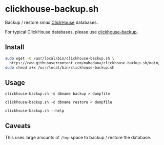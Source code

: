 # clickhouse-backup.sh

Backup / restore _small_ [ClickHouse](https://clickhouse.tech/) databases.

For typical ClickHouse databases, please use
[clickhouse-backup](https://github.com/AlexAkulov/clickhouse-backup).

## Install

```sh
sudo wget -O /usr/local/bin/clickhouse-backup.sh \
  https://raw.githubusercontent.com/mahadana/clickhouse-backup.sh/main/clickhouse-backup.sh
sudo chmod a+x /usr/local/bin/clickhouse-backup.sh
```

## Usage

```
clickhouse-backup.sh -d dbname backup > dumpfile

clickhouse-backup.sh -d dbname restore < dumpfile

clickhouse-backup.sh --help
```

## Caveats

This uses large amounts of `/tmp` space to backup / restore the database.
